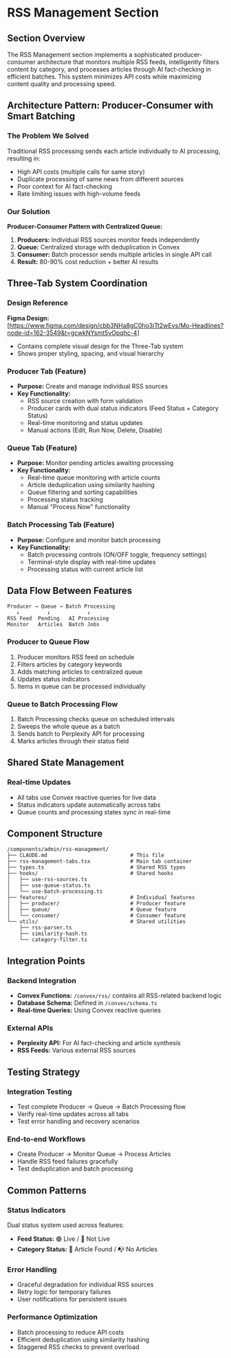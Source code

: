 # RSS Management Section

## Section Overview

The RSS Management section implements a sophisticated producer-consumer architecture that monitors multiple RSS feeds, intelligently filters content by category, and processes articles through AI fact-checking in efficient batches. This system minimizes API costs while maximizing content quality and processing speed.

## Architecture Pattern: Producer-Consumer with Smart Batching

### The Problem We Solved
Traditional RSS processing sends each article individually to AI processing, resulting in:
- High API costs (multiple calls for same story)
- Duplicate processing of same news from different sources  
- Poor context for AI fact-checking
- Rate limiting issues with high-volume feeds

### Our Solution
**Producer-Consumer Pattern with Centralized Queue:**
1. **Producers:** Individual RSS sources monitor feeds independently
2. **Queue:** Centralized storage with deduplication in Convex
3. **Consumer:** Batch processor sends multiple articles in single API call
4. **Result:** 80-90% cost reduction + better AI results

## Three-Tab System Coordination

### Design Reference
**Figma Design:** [https://www.figma.com/design/cbb3NHa8gC0ho3iTt2wEvs/Mo-Headlines?node-id=162-3549&t=gcwkNYsmt5vOpqhc-4]
- Contains complete visual design for the Three-Tab system
- Shows proper styling, spacing, and visual hierarchy

### Producer Tab (Feature)
- **Purpose:** Create and manage individual RSS sources
- **Key Functionality:**
  - RSS source creation with form validation
  - Producer cards with dual status indicators (Feed Status + Category Status)
  - Real-time monitoring and status updates
  - Manual actions (Edit, Run Now, Delete, Disable)

### Queue Tab (Feature)
- **Purpose:** Monitor pending articles awaiting processing
- **Key Functionality:**
  - Real-time queue monitoring with article counts
  - Article deduplication using similarity hashing
  - Queue filtering and sorting capabilities
  - Processing status tracking
  - Manual "Process Now" functionality

### Batch Processing Tab (Feature)
- **Purpose:** Configure and monitor batch processing
- **Key Functionality:**
  - Batch processing controls (ON/OFF toggle, frequency settings)
  - Terminal-style display with real-time updates
  - Processing status with current article list

## Data Flow Between Features

```
Producer → Queue → Batch Processing
   ↓         ↓            ↓
RSS Feed  Pending   AI Processing
Monitor   Articles  Batch Jobs
```
### Producer to Queue Flow
1. Producer monitors RSS feed on schedule
2. Filters articles by category keywords
3. Adds matching articles to centralized queue
4. Updates status indicators
5. Items in queue can be processed individually

### Queue to Batch Processing Flow
1. Batch Processing checks queue on scheduled intervals
2. Sweeps the whole queue as a batch
3. Sends batch to Perplexity API for processing
4. Marks articles through their status field

## Shared State Management

### Real-time Updates
- All tabs use Convex reactive queries for live data
- Status indicators update automatically across tabs
- Queue counts and processing states sync in real-time


## Component Structure

```
/components/admin/rss-management/
├── CLAUDE.md                           # This file
├── rss-management-tabs.tsx             # Main tab container
├── types.ts                            # Shared RSS types
├── hooks/                              # Shared hooks
│   ├── use-rss-sources.ts
│   ├── use-queue-status.ts
│   └── use-batch-processing.ts
├── features/                           # Individual features
│   ├── producer/                       # Producer feature
│   ├── queue/                          # Queue feature
│   └── consumer/                       # Consumer feature
└── utils/                              # Shared utilities
    ├── rss-parser.ts
    ├── similarity-hash.ts
    └── category-filter.ts
```

## Integration Points

### Backend Integration
- **Convex Functions:** `/convex/rss/` contains all RSS-related backend logic
- **Database Schema:** Defined in `/convex/schema.ts`
- **Real-time Queries:** Using Convex reactive queries

### External APIs
- **Perplexity API:** For AI fact-checking and article synthesis
- **RSS Feeds:** Various external RSS sources

## Testing Strategy

### Integration Testing
- Test complete Producer → Queue → Batch Processing flow
- Verify real-time updates across all tabs
- Test error handling and recovery scenarios

### End-to-end Workflows
- Create Producer → Monitor Queue → Process Articles
- Handle RSS feed failures gracefully
- Test deduplication and batch processing

## Common Patterns

### Status Indicators
Dual status system used across features:
- **Feed Status:** 🟢 Live / 🔴 Not Live
- **Category Status:** 📰 Article Found / 📭 No Articles

### Error Handling
- Graceful degradation for individual RSS sources
- Retry logic for temporary failures
- User notifications for persistent issues

### Performance Optimization
- Batch processing to reduce API costs
- Efficient deduplication using similarity hashing
- Staggered RSS checks to prevent overload